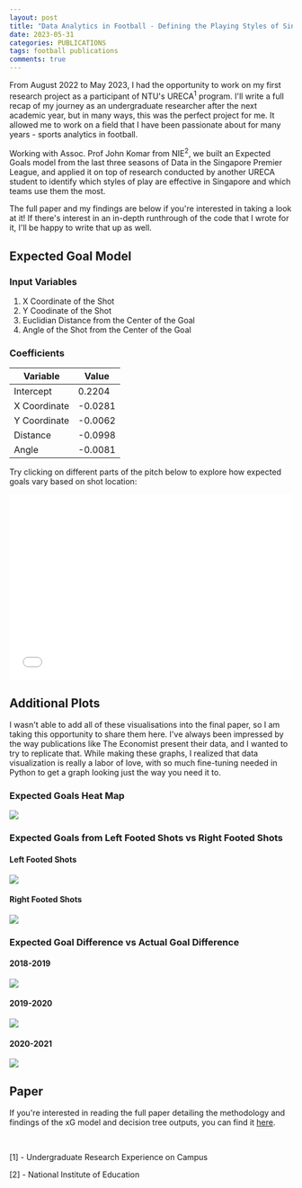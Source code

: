 ```yaml
---
layout: post
title: "Data Analytics in Football - Defining the Playing Styles of Singapore PL Teams"
date: 2023-05-31
categories: PUBLICATIONS
tags: football publications
comments: true
---
```


From August 2022 to May 2023, I had the opportunity to work on my first research project as a participant of NTU's URECA<sup>1</sup> program. I'll write a full recap of my journey as an undergraduate researcher after the next academic year, but in many ways, this was the perfect project for me. It allowed me to work on a field that I have been passionate about for many years - sports analytics in football.

Working with Assoc. Prof John Komar from NIE<sup>2</sup>, we built an Expected Goals model from the last three seasons of Data in the Singapore Premier League, and applied it on top of research conducted by another URECA student to identify which styles of play are effective in Singapore and which teams use them the most.

The full paper and my findings are below if you're interested in taking a look at it! If there's interest in an in-depth runthrough of the code that I wrote for it, I'll be happy to write that up as well.

## Expected Goal Model

### Input Variables

1. X Coordinate of the Shot
2. Y Coodinate of the Shot
3. Euclidian Distance from the Center of the Goal
4. Angle of the Shot from the Center of the Goal

### Coefficients

| Variable     | Value   |
| ------------ | ------- |
| Intercept    | 0.2204  |
| X Coordinate | -0.0281 |
| Y Coordinate | -0.0062 |
| Distance     | -0.0998 |
| Angle        | -0.0081 |

Try clicking on different parts of the pitch below to explore how expected goals vary based on shot location:

<iframe src="{{'/'|relative_url}}assets/ureca2022/xG.html" width="100%" height="330px" frameborder="0"></iframe>

## Additional Plots

I wasn't able to add all of these visualisations into the final paper, so I am taking this opportunity to share them here. I've always been impressed by the way publications like The Economist present their data, and I wanted to try to replicate that. While making these graphs, I realized that data visualization is really a labor of love, with so much fine-tuning needed in Python to get a graph looking just the way you need it to.

### Expected Goals Heat Map

<p class="full-width"><img src="{{'/'|relative_url}}assets/ureca2022/heatmap.png" align="center"/></p>

### Expected Goals from Left Footed Shots vs Right Footed Shots

#### Left Footed Shots

<p class="full-width"><img src="{{'/'|relative_url}}assets/ureca2022/left_foot.jpg" align="center"/></p>

#### Right Footed Shots

<p class="full-width"><img src="{{'/'|relative_url}}assets/ureca2022/right_foot.jpg" align="center"/></p>

### Expected Goal Difference vs Actual Goal Difference

#### 2018-2019

<p class="full-width"><img src="{{'/'|relative_url}}assets/ureca2022/team_xg_2019.png" align="center"/></p>

#### 2019-2020

<p class="full-width"><img src="{{'/'|relative_url}}assets/ureca2022/team_xg_2020.png" align="center"/></p>

#### 2020-2021

<p class="full-width"><img src="{{'/'|relative_url}}assets/ureca2022/team_xg_2021.png" align="center"/></p>

## Paper

If you're interested in reading the full paper detailing the methodology and findings of the xG model and decision tree outputs, you can find it [here](https://chaitanyajadhav.com/assets/ureca2022/ureca2022.pdf).

<br>

[1] - Undergraduate Research Experience on Campus

[2] - National Institute of Education
